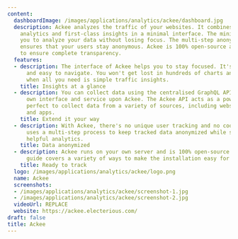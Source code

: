 ```yaml
---
content:
  dashboardImage: /images/applications/analytics/ackee/dashboard.jpg
  description: Ackee analyzes the traffic of your websites. It combines privacy-focused
    analytics and first-class insights in a minimal interface. The minimal UI allows
    you to analyze your data without losing focus. The multi-step anonymization process
    ensures that your users stay anonymous. Ackee is 100% open-source and self-hosted,
    to ensure complete transparency.
  features:
  - description: The interface of Ackee helps you to stay focused. It's blazing fast
      and easy to navigate. You won't get lost in hundreds of charts and filter options
      when all you need is simple traffic insights.
    title: Insights at a glance
  - description: You can collect data using the centralised GraphQL API or build your
      own interface and service upon Ackee. The Ackee API acts as a powerful hub,
      perfect to collect data from a variety of sources, including websites, services
      and apps.
    title: Extend it your way
  - description: With Ackee, there's no unique user tracking and no cookies. Ackee
      uses a multi-step process to keep tracked data anonymized while still providing
      helpful analytics.
    title: Data anonymized
  - description: Ackee runs on your own server and is 100% open-source. Our Get started
      guide covers a variety of ways to make the installation easy for everyone.
    title: Ready to track
  logo: /images/applications/analytics/ackee/logo.png
  name: Ackee
  screenshots:
  - /images/applications/analytics/ackee/screenshot-1.jpg
  - /images/applications/analytics/ackee/screenshot-2.jpg
  videoUrl: REPLACE
  website: https://ackee.electerious.com/
draft: false
title: Ackee
---
```


